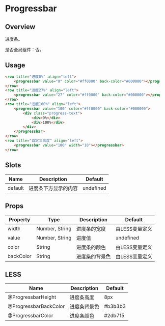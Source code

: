 # Progressbar

## Overview

进度条。

是否全局组件：否。

## Usage

```html
<row title="进度0%" align="left">
    <progressbar value="0" color="#ff0000" back-color="#000000"></progressbar>
</row>
<row title="进度27%" align="left">
    <progressbar value="27" color="#ff0000" back-color="#000000"></progressbar>
</row>
<row title="进度100%" align="left">
    <progressbar value="100" color="#ff0000" back-color="#000000">
        <div class="progress-text">
            <div>0%</div>
            <div>100%</div>
        </div>
    </progressbar>
</row>
<row title="自定义高度" align="left">
    <progressbar value="100" width="10"></progressbar>
</row>
```

## Slots

| Name | Description | Default |
| ----- | ----- | ----- |
| default | 进度条下方显示的内容 | undefined |

## Props

| Property | Type | Description | Default |
| ----- | ----- | ----- | ----- |
| width | Number, String | 进度条的宽度 | 由LESS变量定义 |
| value | Number, String | 进度值 | undefined |
| color | String | 进度条的颜色 | 由LESS变量定义 |
| backColor | String | 进度条的背景色 | 由LESS变量定义 |

## LESS

| Name | Description | Default |
| ----- | ----- | ----- |
| @ProgressbarHeight | 进度条高度 | 8px |
| @ProgressbarBackColor | 进度条背景色 | \#b3b3b3 |
| @ProgressbarColor | 进度条颜色 | \#2db7f5 |